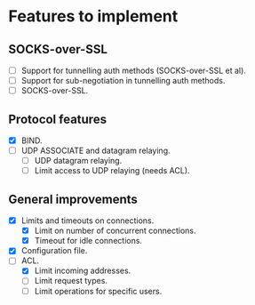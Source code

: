 # Features to implement

## SOCKS-over-SSL

  - [ ] Support for tunnelling auth methods (SOCKS-over-SSL et al).
  - [ ] Support for sub-negotiation in tunnelling auth methods.
  - [ ] SOCKS-over-SSL.

## Protocol features

  - [x] BIND.
  - [ ] UDP ASSOCIATE and datagram relaying.
    - [ ] UDP datagram relaying.
    - [ ] Limit access to UDP relaying (needs ACL).

## General improvements

  - [x] Limits and timeouts on connections.
    - [x] Limit on number of concurrent connections.
    - [x] Timeout for idle connections.
  - [x] Configuration file.
  - [ ] ACL.
    - [x] Limit incoming addresses.
    - [ ] Limit request types.
    - [ ] Limit operations for specific users.

